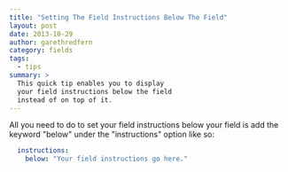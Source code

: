 ```yaml
---
title: "Setting The Field Instructions Below The Field"
layout: post
date: 2013-10-29
author: garethredfern
category: fields
tags:
  - tips
summary: >
  This quick tip enables you to display
  your field instructions below the field
  instead of on top of it.
---
```


All you need to do to set your field instructions below your field is add the keyword "below" under the "instructions"  option like so:

~~~yaml
  instructions:
    below: "Your field instructions go here."
~~~
